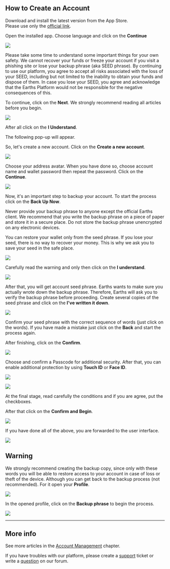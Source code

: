 ## How to Create an Account

Download and install the latest version from the App Store.  
Please use only the [official link](https://itunes.apple.com/us/app/earths-wallet/id1233158971).

Open the installed app.
Choose language and click on the **Continue**

![](/earths-client/mobile-apps/_assets/account_creation_ios_01.png)

Please take some time to understand some important things for your own safety. We cannot recover your funds or freeze your account if you visit a phishing site or lose your backup phrase (aka SEED phrase). By continuing to use our platform, you agree to accept all risks associated with the loss of your SEED, including but not limited to the inability to obtain your funds and dispose of them. In case you lose your SEED, you agree and acknowledge that the Earths Platform would not be responsible for the negative consequences of this.

To continue, click on the **Next**.
We strongly recommend reading all articles before you begin.

![](/earths-client/mobile-apps/_assets/account_creation_ios_02.png)

After all click on the **I Understand**.

The following pop-up will appear.

So, let's create a new account. Click on the **Create a new account**.

![](/earths-client/mobile-apps/_assets/account_creation_ios_03.png)

Choose your address avatar. When you have done so, choose account name and wallet password then repeat the password.
Click on the **Continue**.

![](/earths-client/mobile-apps/_assets/account_creation_ios_04.png)

Now, it's an important step to backup your account. To start the process click on the **Back Up Now**.

Never provide your backup phrase to anyone except the official Earths client. We recommend that you write the backup phrase on a piece of paper and store it in a secure place. Do not store the backup phrase unencrypted on any electronic devices.

You can restore your wallet only from the seed phrase. If you lose your seed, there is no way to recover your money. This is why we ask you to save your seed in the safe place.

![](/earths-client/mobile-apps/_assets/account_creation_ios_05.png)

Carefully read the warning and only then click on the **I understand**.

![](/earths-client/mobile-apps/_assets/account_creation_ios_06.png)

After that, you will get account seed phrase. Earths wants to make sure you actually wrote down the backup phrase. Therefore, Earths will ask you to verify the backup phrase before proceeding. Create several copies of the seed phrase and click on the **I've written it down**.

![](/earths-client/mobile-apps/_assets/account_creation_ios_07.png)

Сonfirm your seed phrase with the correct sequence of words (just click on the words). If you have made a mistake just click on the **Back** and start the process again.

After finishing, click on the **Confirm**.

![](/earths-client/mobile-apps/_assets/account_creation_ios_08.png)

Choose and confirm a Passcode for additional security.
After that, you can enable additional protection by using **Touch ID** or **Face ID**.

![](/earths-client/mobile-apps/_assets/account_creation_ios_09.png)

![](/earths-client/mobile-apps/_assets/account_creation_ios_10.png)

At the final stage, read carefully the conditions and if you are agree, put the checkboxes.

After that click on the **Confirm and Begin**.

![](/earths-client/mobile-apps/_assets/account_creation_ios_11.png)

If you have done all of the above, you are forwarded to the user interface.

![](/earths-client/mobile-apps/_assets/account_creation_ios_12.png)

## Warning

We strongly recommend creating the backup copy, since only with these words you will be able to restore access to your account in case of loss or theft of the device. Although you can get back to the backup process (not recommended). For it open your **Profile**.

![](/earths-client/mobile-apps/_assets/backup_01.png)

In the opened profile, click on the **Backup phrase** to begin the process.

![](/earths-client/mobile-apps/_assets/backup_02.png)

___

## More info

See more articles in the [Account Management](/earths-client/mobile-apps/iOS/account-management.md) chapter.

If you have troubles with our platform, please create a [support](https://support.earths.ga/) ticket or write a [question](https://forum.earths.ga/) on our forum.
